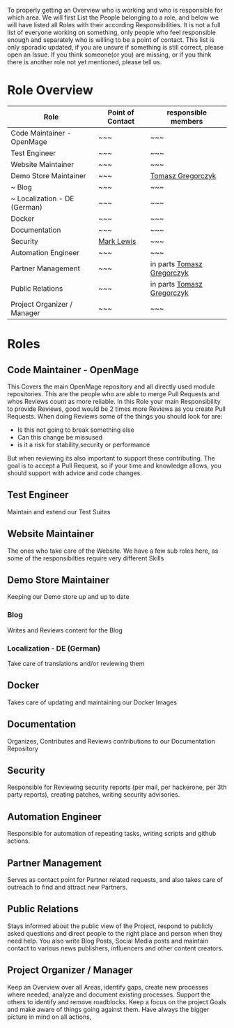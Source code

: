 
To properly getting an Overview who is working and who is responsible for which area.
We will first List the People belonging to a role, and below we will have listed all Roles with their according Responsibilities. It is not a full list of everyone working on something, only people who feel responsible enough and separately who is willing to be a point of contact.
This list is only sporadic updated, if you are unsure if something is still correct, please open an Issue.
If you think someone(or you) are missing, or if you think there is another role not yet mentioned, please tell us.



# Role Overview

| Role | Point of Contact | responsible members |
| ---- | ---------------- | ------------------- |
| Code Maintainer - OpenMage | ~~~ | ~~~ |
| Test Engineer | ~~~ | ~~~ |
| Website Maintainer | ~~~ | ~~~ |
| Demo Store Maintainer | ~~~ | [Tomasz Gregorczyk](https://github.com/Tomasz-Silpion) |
| ~ Blog | ~~~ | ~~~ |
| ~ Localization - DE (German) | ~~~ | ~~~ |
| Docker | ~~~ | ~~~ |
| Documentation | ~~~ | ~~~ |
| Security | [Mark Lewis](https://github.com/mark-netalico) | ~~~ |
| Automation Engineer | ~~~ | ~~~ |
| Partner Management | ~~~ | in parts [Tomasz Gregorczyk](https://github.com/Tomasz-Silpion) |
| Public Relations | ~~~ | in parts [Tomasz Gregorczyk](https://github.com/Tomasz-Silpion) |
| Project Organizer / Manager | ~~~ | ~~~ |



# Roles


## Code Maintainer - OpenMage

This Covers the main OpenMage repository and all directly used module repositories.
This are the people who are able to merge Pull Requests and whos Reviews count as more reliable.
In this Role your main Responsibility to provide Reviews, good would be 2 times more Reviews as you create Pull Requests.
When doing Reviews some of the things you should look for are:
* Is this not going to break something else
* Can this change be missused
* is it a risk for stability,security or performance

But when reviewing its also important to support these contributing. The goal is to accept a Pull Request, so if your time and knowledge allows, you should support with advice and code changes.

## Test Engineer

Maintain and extend our Test Suites

## Website Maintainer

The ones who take care of the Website. We have a few sub roles here, as some of the responsibilties require very different Skills

## Demo Store Maintainer

Keeping our Demo store up and up to date

### Blog

Writes and Reviews content for the Blog

### Localization - DE (German)

Take care of translations and/or reviewing them

## Docker

Takes care of updating and maintaining our Docker Images

## Documentation

Organizes, Contributes and Reviews contributions to our Documentation Repository

## Security

Responsible for Reviewing security reports (per mail, per hackerone, per 3th party reports), creating patches, writing security advisories.

## Automation Engineer

Responsible for automation of repeating tasks, writing scripts and github actions.

## Partner Management

Serves as contact point for Partner related requests, and also takes care of outreach to find and attract new Partners.

## Public Relations

Stays informed about the public view of the Project, respond to publicly asked questions and direct people to the right place and person when they need help.
You also write Blog Posts, Social Media posts and maintain contact to various news publishers, influencers and other content creators.

## Project Organizer / Manager

Keep an Overview over all Areas, identify gaps, create new processes where needed, analyze and document existing processes. Support the others to identify and remove roadblocks.
Keep a focus on the project Goals and make aware of things going against them.
Have always the bigger picture in mind on all actions, 
